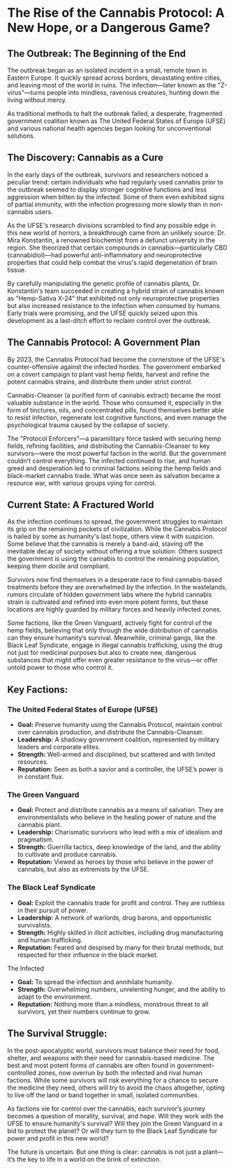 # The Rise of the Cannabis Protocol: A New Hope, or a Dangerous Game?

## The Outbreak: The Beginning of the End

The outbreak began as an isolated incident in a small, remote town in Eastern Europe. It quickly spread across borders, devastating entire cities, and leaving most of the world in ruins. The infection—later known as the "Z-virus"—turns people into mindless, ravenous creatures, hunting down the living without mercy.

As traditional methods to halt the outbreak failed, a desperate, fragmented government coalition known as The United Federal States of Europe (UFSE) and various national health agencies began looking for unconventional solutions.

## The Discovery: Cannabis as a Cure

In the early days of the outbreak, survivors and researchers noticed a peculiar trend: certain individuals who had regularly used cannabis prior to the outbreak seemed to display stronger cognitive functions and less aggression when bitten by the infected. Some of them even exhibited signs of partial immunity, with the infection progressing more slowly than in non-cannabis users.

As the UFSE's research divisions scrambled to find any possible edge in this new world of horrors, a breakthrough came from an unlikely source: Dr. Mira Konstantin, a renowned biochemist from a defunct university in the region. She theorized that certain compounds in cannabis—particularly CBD (cannabidiol)—had powerful anti-inflammatory and neuroprotective properties that could help combat the virus's rapid degeneration of brain tissue.

By carefully manipulating the genetic profile of cannabis plants, Dr. Konstantin's team succeeded in creating a hybrid strain of cannabis known as "Hemp-Sativa X-24" that exhibited not only neuroprotective properties but also increased resistance to the infection when consumed by humans. Early trials were promising, and the UFSE quickly seized upon this development as a last-ditch effort to reclaim control over the outbreak.

## The Cannabis Protocol: A Government Plan

By 2023, the Cannabis Protocol had become the cornerstone of the UFSE's counter-offensive against the infected hordes. The government embarked on a covert campaign to plant vast hemp fields, harvest and refine the potent cannabis strains, and distribute them under strict control.

Cannabis-Cleanser (a purified form of cannabis extract) became the most valuable substance in the world. Those who consumed it, especially in the form of tinctures, oils, and concentrated pills, found themselves better able to resist infection, regenerate lost cognitive functions, and even manage the psychological trauma caused by the collapse of society.

The "Protocol Enforcers"—a paramilitary force tasked with securing hemp fields, refining facilities, and distributing the Cannabis-Cleanser to key survivors—were the most powerful faction in the world. But the government couldn't control everything. The infected continued to rise, and human greed and desperation led to criminal factions seizing the hemp fields and black-market cannabis trade. What was once seen as salvation became a resource war, with various groups vying for control.

## Current State: A Fractured World

As the infection continues to spread, the government struggles to maintain its grip on the remaining pockets of civilization. While the Cannabis Protocol is hailed by some as humanity's last hope, others view it with suspicion. Some believe that the cannabis is merely a band-aid, staving off the inevitable decay of society without offering a true solution. Others suspect the government is using the cannabis to control the remaining population, keeping them docile and compliant.

Survivors now find themselves in a desperate race to find cannabis-based treatments before they are overwhelmed by the infection. In the wastelands, rumors circulate of hidden government labs where the hybrid cannabis strain is cultivated and refined into even more potent forms, but these locations are highly guarded by military forces and heavily infected zones.

Some factions, like the Green Vanguard, actively fight for control of the hemp fields, believing that only through the wide distribution of cannabis can they ensure humanity’s survival. Meanwhile, criminal gangs, like the Black Leaf Syndicate, engage in illegal cannabis trafficking, using the drug not just for medicinal purposes but also to create new, dangerous substances that might offer even greater resistance to the virus—or offer untold power to those who control it.

## Key Factions:

### The United Federal States of Europe (UFSE)

- **Goal:** Preserve humanity using the Cannabis Protocol, maintain control over cannabis production, and distribute the Cannabis-Cleanser.
- **Leadership:** A shadowy government coalition, represented by military leaders and corporate elites.
- **Strength:** Well-armed and disciplined, but scattered and with limited resources.
- **Reputation:** Seen as both a savior and a controller, the UFSE’s power is in constant flux.

### The Green Vanguard

- **Goal:** Protect and distribute cannabis as a means of salvation. They are environmentalists who believe in the healing power of nature and the cannabis plant.
- **Leadership:** Charismatic survivors who lead with a mix of idealism and pragmatism.
- **Strength:** Guerrilla tactics, deep knowledge of the land, and the ability to cultivate and produce cannabis.
- **Reputation:** Viewed as heroes by those who believe in the power of cannabis, but also as extremists by the UFSE.

### The Black Leaf Syndicate

- **Goal:** Exploit the cannabis trade for profit and control. They are ruthless in their pursuit of power.
- **Leadership:** A network of warlords, drug barons, and opportunistic survivalists.
- **Strength:** Highly skilled in illicit activities, including drug manufacturing and human trafficking.
- **Reputation:** Feared and despised by many for their brutal methods, but respected for their influence in the black market.

The Infected

- **Goal:** To spread the infection and annihilate humanity.
- **Strength:** Overwhelming numbers, unrelenting hunger, and the ability to adapt to the environment.
- **Reputation:** Nothing more than a mindless, monstrous threat to all survivors, yet their numbers continue to grow.

## The Survival Struggle:

In the post-apocalyptic world, survivors must balance their need for food, shelter, and weapons with their need for cannabis-based medicine. The best and most potent forms of cannabis are often found in government-controlled zones, now overrun by both the infected and rival human factions. While some survivors will risk everything for a chance to secure the medicine they need, others will try to avoid the chaos altogether, opting to live off the land or band together in small, isolated communities.

As factions vie for control over the cannabis, each survivor’s journey becomes a question of morality, survival, and hope. Will they work with the UFSE to ensure humanity's survival? Will they join the Green Vanguard in a bid to protect the planet? Or will they turn to the Black Leaf Syndicate for power and profit in this new world?

The future is uncertain. But one thing is clear: cannabis is not just a plant—it’s the key to life in a world on the brink of extinction.
